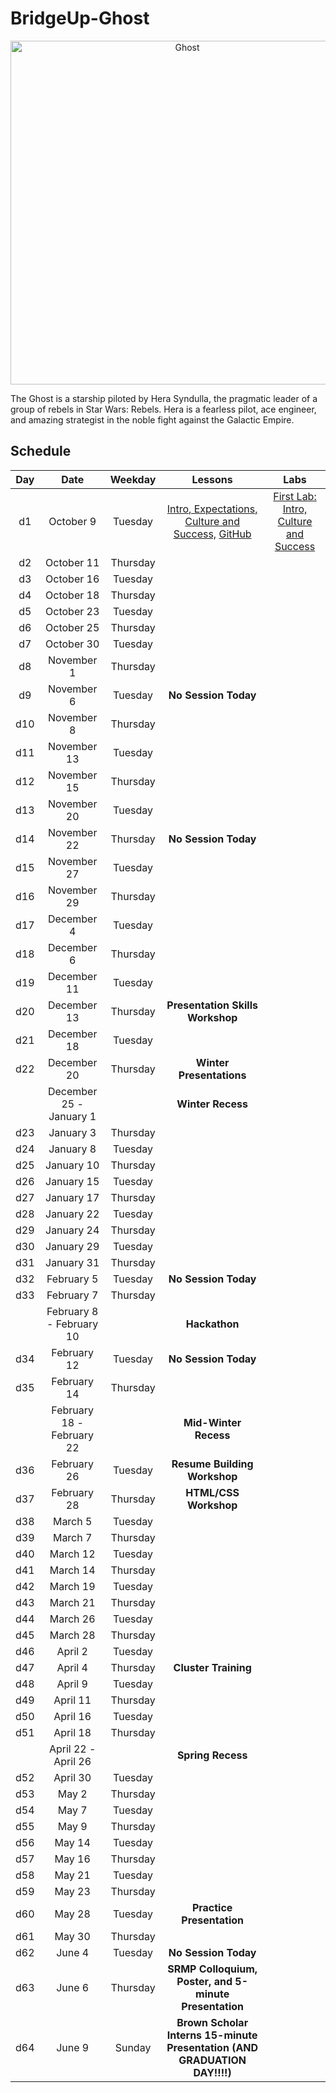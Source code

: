 # BridgeUp-Ghost

<p align="center">
  <img  src="http://www.jedinews.co.uk/wp-content/uploads/2018/01/forces-of-destiny-comic-hera.jpg" width="550px" alt="Ghost">
</p>

The Ghost is a starship piloted by Hera Syndulla, the pragmatic leader of a group of rebels in Star Wars: Rebels. Hera is a fearless pilot, ace engineer, and amazing strategist in the noble fight against the Galactic Empire.


## Schedule
  | Day | Date        | Weekday | Lessons     | Labs        |
  |:---:|:-----------:|:-------:|:-----------:|:-----------:|
  | d1  |October 9 |Tuesday | [Intro, Expectations, Culture and Success,](./d1/lessons/1.Intro.md) [GitHub](./d1/lessons/2.Github.md)| [First Lab: Intro, Culture and Success](./d1/labs)|
  | d2  |October 11 |Thursday | [](./d2/lessons)| [](./d2/labs)|
  | d3  |October 16 |Tuesday | [](./d3/lessons)| [](./d3/labs)|
  | d4  |October 18 |Thursday | [](./d4/lessons)| [](./d4/labs)|
  | d5  |October 23 |Tuesday | [](./d5/lessons)| [](./d5/labs)|
  | d6  |October 25 |Thursday | [](./d6/lessons)| [](./d6/labs)|
  | d7  |October 30 |Tuesday | [](./d7/lessons)| [](./d7/labs)|
  | d8  |November 1 |Thursday | [](./d8/lessons)| [](./d8/labs)|
  | d9  |November 6 |Tuesday | **No Session Today** |
  | d10 |November 8 |Thursday | [](./d10/lessons)| [](./d10/labs)|
  | d11 |November 13 |Tuesday | [](./d11/lessons)| [](./d11/labs)|
  | d12 |November 15 |Thursday | [](./d12/lessons)| [](./d12/labs)|
  | d13 |November 20 |Tuesday | [](./d13/lessons)| [](./d13/labs)|
  | d14 |November 22 |Thursday | **No Session Today** |
  | d15 |November 27 |Tuesday | [](./d15/lessons)| [](./d15/labs)|
  | d16 |November 29 |Thursday | [](./d16/lessons)| [](./d16/labs)|
  | d17 |December 4 |Tuesday | [](./d17/lessons)| [](./d17/labs)|
  | d18 |December 6 |Thursday | [](./d18/lessons)| [](./d18/labs)|
  | d19 |December 11 |Tuesday | [](./d19/lessons)| [](./d19/labs)|
  | d20 |December 13 |Thursday | **Presentation Skills Workshop** |
  | d21 |December 18 |Tuesday | [](./d21/lessons)| [](./d21/labs)|
  | d22 |December 20 |Thursday | **Winter Presentations** |
  |  |December 25 - January 1 | | **Winter Recess** |
  | d23  |January 3 |Thursday | [](./d23/lessons)| [](./d23/labs)|
  | d24  |January 8 |Tuesday | [](./d24/lessons)| [](./d24/labs)|
  | d25  |January 10 |Thursday | [](./d25/lessons)| [](./d25/labs)|
  | d26  |January 15 |Tuesday | [](./d26/lessons)| [](./d26/labs)|
  | d27  |January 17 |Thursday | [](./d27/lessons)| [](./d27/labs)|
  | d28  |January 22 |Tuesday | [](./d28/lessons)| [](./d28/labs)|
  | d29  |January 24 |Thursday | [](./d29/lessons)| [](./d29/labs)|
  | d30  |January 29 |Tuesday | [](./d30/lessons)| [](./d30/labs)|
  | d31 |January 31 |Thursday | [](./d31/lessons)| [](./d31/labs)|
  | d32 |February 5 |Tuesday | **No Session Today** |
  | d33 |February 7 |Thursday | [](./d33/lessons)| [](./d33/labs)|
  |  |February 8 - February 10 | | **Hackathon** |
  | d34 |February 12 |Tuesday | **No Session Today** |
  | d35 |February 14 |Thursday | [](./d35/lessons)| [](./d35/labs)|
  |  |February 18 - February 22 | | **Mid-Winter Recess** |
  | d36 |February 26 |Tuesday | **Resume Building Workshop** |
  | d37 |February 28 |Thursday | **HTML/CSS Workshop** |
  | d38 |March 5 |Tuesday | [](./d38/lessons)| [](./d38/labs)|
  | d39 |March 7 |Thursday | [](./d39/lessons)| [](./d39/labs)|
  | d40 |March 12 |Tuesday | [](./d40/lessons)| [](./d40/labs)|
  | d41 |March 14 |Thursday | [](./d41/lessons)| [](./d41/labs)|
  | d42 |March 19 |Tuesday | [](./d42/lessons)| [](./d42/labs)|
  | d43 |March 21 |Thursday | [](./d43/lessons)| [](./d43/labs)|
  | d44 |March 26 |Tuesday | [](./d44/lessons)| [](./d44/labs)|
  | d45 |March 28 |Thursday | [](./d45/lessons)| [](./d45/labs)|
  | d46 |April 2 |Tuesday | [](./d46/lessons)| [](./d46/labs)|
  | d47 |April 4 |Thursday | **Cluster Training** |
  | d48 |April 9 |Tuesday | [](./d48/lessons)| [](./d48/labs)|
  | d49 |April 11 |Thursday | [](./d49/lessons)| [](./d49/labs)|
  | d50 |April 16 |Tuesday | [](./d50/lessons)| [](./d50/labs)|
  | d51 |April 18 |Thursday | [](./d51/lessons)| [](./d51/labs)|
  |  |April 22 - April 26| | **Spring Recess** |
  | d52 |April 30 |Tuesday | [](./d52/lessons)| [](./d52/labs)|
  | d53 |May 2 |Thursday | [](./d53/lessons)| [](./d53/labs)|
  | d54 |May 7 |Tuesday | [](./d54/lessons)| [](./d54/labs)|
  | d55 |May 9 |Thursday | [](./d55/lessons)| [](./d55/labs)|
  | d56 |May 14 |Tuesday | [](./d56/lessons)| [](./d56/labs)|
  | d57 |May 16 |Thursday | [](./d57/lessons)| [](./d57/labs)|
  | d58 |May 21 |Tuesday | [](./d58/lessons)| [](./d58/labs)|
  | d59 |May 23 |Thursday | [](./d59/lessons)| [](./d59/labs)|
  | d60 |May 28 |Tuesday | **Practice Presentation** |
  | d61 |May 30 |Thursday | [](./d61/lessons)| [](./d61/labs)|
  | d62 |June 4 |Tuesday | **No Session Today** |
  | d63 |June 6 |Thursday | **SRMP Colloquium, Poster, and 5-minute Presentation** |
  | d64 |June 9 |Sunday | **Brown Scholar Interns 15-minute Presentation (AND GRADUATION DAY!!!!)** |
